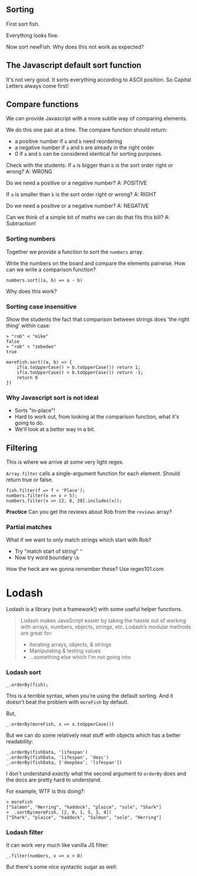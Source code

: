 ## Sorting

First sort fish.

Everything looks fine.

Now sort newFish. Why does this not work as expected?

## The Javascript default sort function

It's not very good. It sorts everything according to ASCII position. So Capital Letters always come first!

## Compare functions

We can provide Javascript with a more subtle way of comparing elements.

We do this one pair at a time. The compare function should return:

- a positive number if `a` and `b` need reordering
- a negative number if `a` and `b` are already in the right order
- 0 if `a` and `b` can be considered identical for sorting purposes.

Check with the students:
If `a` is bigger than `b` is the sort order right or wrong? A: WRONG

Do we need a positive or a negative number? A: POSITIVE

If `a` is smaller than `b` is the sort order right or wrong? A: RIGHT

Do we need a positive or a negative number? A: NEGATIVE

Can we think of a simple bit of maths we can do that fits this bill? A: Subtraction!

### Sorting numbers

Together we provide a function to sort the `numbers` array.

Write the numbers on the board and compare the elements pairwise. How can we write a comparison function?

```
numbers.sort((a, b) => a - b)
```

Why does this work?

### Sorting case insensitive

Show the students the fact that comparison between strings does 'the right thing' within case:

```
> "rob" < "mike"
false
> "rob" < "zebedee"
true
```

```
moreFish.sort((a, b) => {
	if(a.toUpperCase() > b.toUpperCase()) return 1;
	if(a.toUpperCase() < b.toUpperCase()) return -1;
	return 0
})
```

### Why Javascript sort is not ideal
- Sorts "in-place"!
- Hard to work out, from looking at the comparison function, what it's going to do.
- We'll look at a better way in a bit.

## Filtering
This is where we arrive at some very light regex.

`Array.filter` calls a single-argument function for each element. Should return true or false.

```
fish.filter(f => f < 'Place');
numbers.filter(x => x > 5);
numbers.filter(x => [2, 8, 20].includes(x));
```

**Practice** Can you get the reviews about Rob from the `reviews` array?

### Partial matches
What if we want to only match strings which start with Rob?

- Try "match start of string" `^`
- Now try word boundary `\b`

How the heck are we gonna remember these? Use regex101.com

# Lodash

Lodash is a library (not a framework!) with some useful helper functions.

> Lodash makes JavaScript easier by taking the hassle out of working with arrays, numbers, objects, strings, etc.
Lodash’s modular methods are great for:
> - Iterating arrays, objects, & strings
> - Manipulating & testing values
> - ...something else which I'm not going into

### Lodash sort

```
_.orderBy(fish);
```
This is a terrible syntax, when you're using the default sorting.
And it doesn't beat the problem with `moreFish` by default.

But,
```
_.orderBy(moreFish, x => x.toUpperCase())
```

But we can do some relatively neat stuff with objects which has a better readability:
```
_.orderBy(fishData, 'lifespan')
_.orderBy(fishData, 'lifespan', 'desc')
_.orderBy(fishData, ['deepSea', 'lifespan'])
```

I don't understand *exactly* what the second argument to `orderBy` does and the docs are pretty hard to understand.

For example, WTF is this doing?:

```
> moreFish
["Salmon", "Herring", "haddock", "plaice", "sole", "Shark"]
> _.sortBy(moreFish, [2, 0, 1, 5, 3, 4])
["Shark", "plaice", "haddock", "Salmon", "sole", "Herring"]
```

### Lodash filter
It can work very much like vanilla JS filter:
```
_.filter(numbers, x => x > 8)
```

But there's some nice syntactic sugar as well:

```
